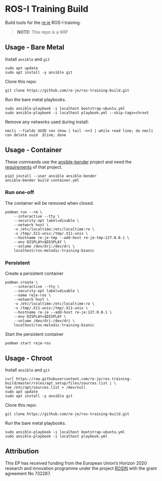 # ROS-I Training Build

Build tools for the [re.je](https://re.je) ROS-I training.

> **NOTE:** This repo is a WIP

## Usage - Bare Metal

Install `ansible` and `git`

    sudo apt update
    sudo apt install -y ansible git

Clone this repo:

    git clone https://github.com/re-je/ros-training-build.git

Run the bare metal playbooks.

    sudo ansible-playbook -i localhost bootstrap-ubuntu.yml
    sudo ansible-playbook -i localhost playbook.yml --skip-tags=chroot

Remove any networks used during install:

    nmcli --fields UUID con show | tail -n+2 | while read line; do nmcli con delete uuid  $line; done

## Usage - Container

These commands use the
[ansible-bender](https://github.com/ansible-community/ansible-bender) project
and need the
[requirements](https://github.com/ansible-community/ansible-bender#requirements-host)
of that project.

    pip3 install --user ansible ansible-bender
    ansible-bender build container.yml

### Run one-off

The container will be removed when closed.

    podman run --rm \
        --interactive --tty \
        --security-opt label=disable \
        --network host \
        -v /etc/localtime:/etc/localtime:ro \
        -v /tmp/.X11-unix:/tmp/.X11-unix \
        --hostname re-je-tmp --add-host re-je-tmp:127.0.0.1 \
        --env DISPLAY=$DISPLAY \
        --volume /dev/dri:/dev/dri \
        localhost/ros:melodic-training-bionic

### Persistent

Create a persistent container

    podman create \
        --interactive --tty \
        --security-opt label=disable \
        --name reje-ros \
        --network host \
        -v /etc/localtime:/etc/localtime:ro \
        -v /tmp/.X11-unix:/tmp/.X11-unix \
        --hostname re-je --add-host re-je:127.0.0.1 \
        --env DISPLAY=$DISPLAY \
        --volume /dev/dri:/dev/dri \
        localhost/ros:melodic-training-bionic

Start the persistent container

    podman start reje-ros

## Usage - Chroot

Install `ansible` and `git`

    curl https://raw.githubusercontent.com/re-je/ros-training-build/master/roles/apt_setup/files/sources.list | \
    tee /etc/apt/sources.list > /dev/null
    sudo apt update
    sudo apt install -y ansible git

Clone this repo:

    git clone https://github.com/re-je/ros-training-build.git

Run the bare metal playbooks.

    sudo ansible-playbook -i localhost bootstrap-ubuntu.yml
    sudo ansible-playbook -i localhost playbook.yml

## Attribution

This EP has received funding from the European Union’s Horizon 2020 research and
innovation programme under the project [ROSIN](http://rosin-project.eu/) with
the grant agreement No 732287.
